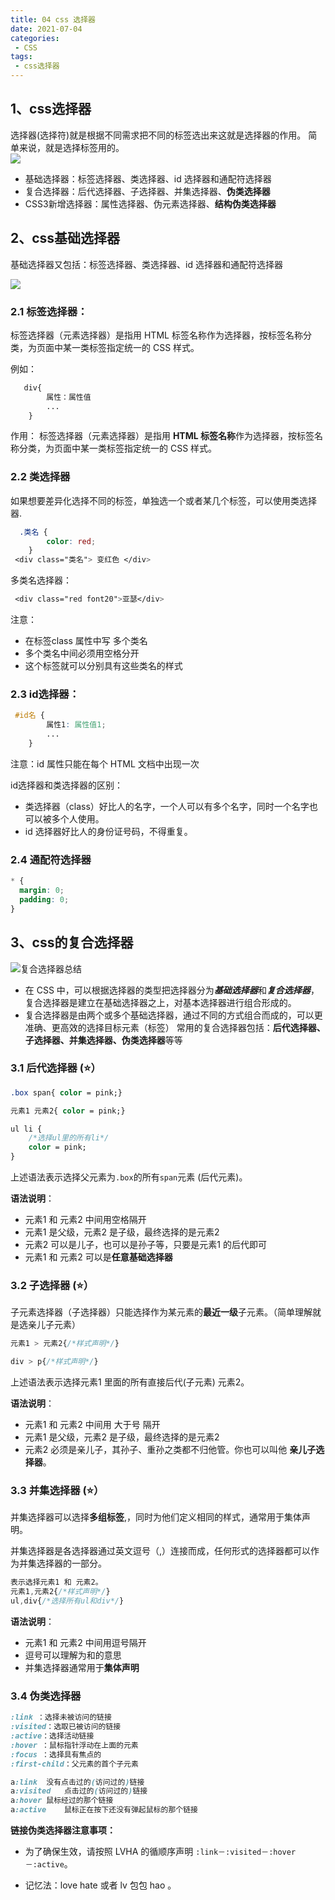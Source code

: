 ```yaml
---
title: 04 css 选择器
date: 2021-07-04
categories: 
 - CSS
tags:
 - css选择器
---
```

## 1、css选择器

选择器(选择符)就是根据不同需求把不同的标签选出来这就是选择器的作用。  简单来说，就是选择标签用的。  
![](https://img-blog.csdnimg.cn/img_convert/b5a581b8b7efc83e85010d70472a1df1.png)
- 基础选择器：标签选择器、类选择器、id 选择器和通配符选择器
- 复合选择器：后代选择器、子选择器、并集选择器、**伪类选择器**
- CSS3新增选择器：属性选择器、伪元素选择器、**结构伪类选择器**


## 2、css基础选择器

基础选择器又包括：标签选择器、类选择器、id 选择器和通配符选择器

![](https://could-img.oss-cn-hangzhou.aliyuncs.com/202210061520305.png)

### 2.1 标签选择器：

标签选择器（元素选择器）是指用 HTML 标签名称作为选择器，按标签名称分类，为页面中某一类标签指定统一的 CSS 样式。

例如：

```css
   div{
        属性：属性值
        ...
    }
```

作用：
    标签选择器（元素选择器）是指用 **HTML 标签名称**作为选择器，按标签名称分类，为页面中某一类标签指定统一的 CSS 样式。

### 2.2  类选择器

如果想要差异化选择不同的标签，单独选一个或者某几个标签，可以使用类选择器.

```css
  .类名 {
        color: red; 
    } 
 <div class="类名"> 变红色 </div>
```

多类名选择器：

```css
 <div class="red font20">亚瑟</div>
```

注意：

- 在标签class 属性中写 多个类名
- 多个类名中间必须用空格分开 
- 这个标签就可以分别具有这些类名的样式

### 2.3 id选择器：

```css
 #id名 {
        属性1: 属性值1;  
        ...
    } 
```

注意：id 属性只能在每个 HTML 文档中出现一次

id选择器和类选择器的区别：

- 类选择器（class）好比人的名字，一个人可以有多个名字，同时一个名字也可以被多个人使用。
- id 选择器好比人的身份证号码，不得重复。

### 2.4 通配符选择器

 ```css
* {
   margin: 0;
   padding: 0;
} 
 ```



## 3、css的复合选择器

![复合选择器总结](https://could-img.oss-cn-hangzhou.aliyuncs.com/202210061521922.png)

- 在 CSS 中，可以根据选择器的类型把选择器分为***基础选择器***和***复合选择器***，复合选择器是建立在基础选择器之上，对基本选择器进行组合形成的。 
- 复合选择器是由两个或多个基础选择器，通过不同的方式组合而成的，可以更准确、更高效的选择目标元素（标签）
  	常用的复合选择器包括：**后代选择器、子选择器、并集选择器、伪类选择器**等等

### 3.1 后代选择器 (⭐）

```css
.box span{ color = pink;}

元素1 元素2{ color = pink;}

ul li {
    /*选择ul里的所有li*/
    color = pink;
}
```

上述语法表示选择父元素为`.box`的所有`span`元素 (后代元素)。

**语法说明**：

- 元素1 和 元素2 中间用空格隔开
- 元素1 是父级，元素2 是子级，最终选择的是元素2
- 元素2 可以是儿子，也可以是孙子等，只要是元素1 的后代即可
- 元素1 和 元素2 可以是**任意基础选择器**

### 3.2 子选择器 (⭐）

子元素选择器（子选择器）只能选择作为某元素的**最近一级**子元素。（简单理解就是选亲儿子元素）

```css
元素1 > 元素2{/*样式声明*/}

div > p{/*样式声明*/}
```

上述语法表示选择元素1 里面的所有直接后代(子元素) 元素2。

**语法说明**：

- 元素1 和 元素2 中间用 大于号 隔开
- 元素1 是父级，元素2 是子级，最终选择的是元素2
- 元素2 必须是亲儿子，其孙子、重孙之类都不归他管。你也可以叫他 **亲儿子选择器**。

### 3.3 并集选择器 (⭐）

并集选择器可以选择**多组标签**,，同时为他们定义相同的样式，通常用于集体声明。

并集选择器是各选择器通过英文逗号（,）连接而成，任何形式的选择器都可以作为并集选择器的一部分。

```css
表示选择元素1 和 元素2。
元素1,元素2{/*样式声明*/}
ul,div{/*选择所有ul和div*/}
```

**语法说明**：

- 元素1 和 元素2 中间用逗号隔开
- 逗号可以理解为和的意思
- 并集选择器通常用于**集体声明**

### 3.4 伪类选择器

```css
:link ：选择未被访问的链接
:visited：选取已被访问的链接
:active：选择活动链接
:hover ：鼠标指针浮动在上面的元素
:focus ：选择具有焦点的
:first-child：父元素的首个子元素
```

```css
a:link	没有点击过的(访问过的)链接
a:visited	点击过的(访问过的)链接
a:hover	鼠标经过的那个链接
a:active	鼠标正在按下还没有弹起鼠标的那个链接
```

**链接伪类选择器注意事项：**

- 为了确保生效，请按照 LVHA 的循顺序声明 `:link－:visited－:hover－:active`。

- 记忆法：love hate 或者 lv 包包 hao 。

